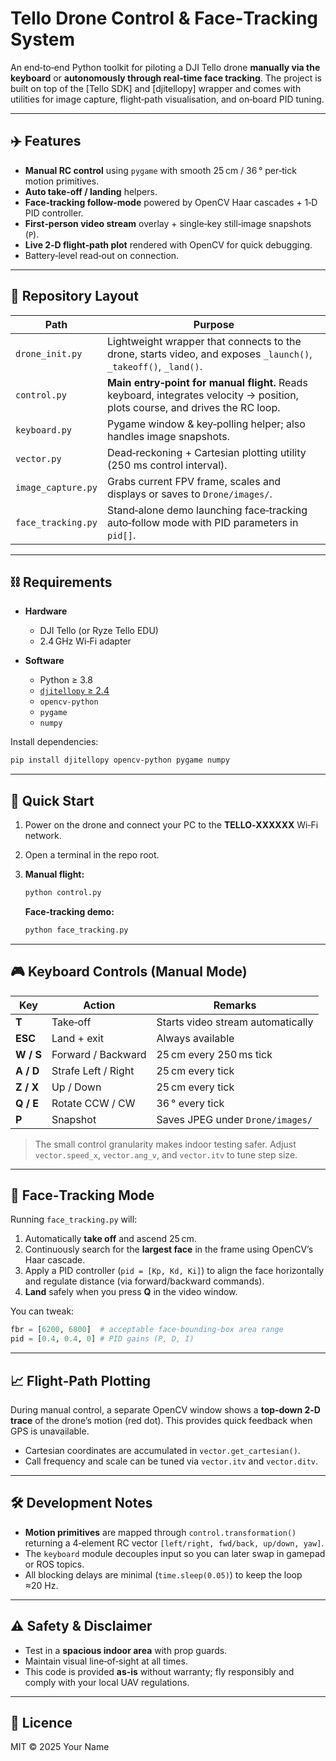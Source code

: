 # Tello Drone Control & Face‑Tracking System

An end‑to‑end Python toolkit for piloting a DJI Tello drone **manually via the keyboard** or **autonomously through real‑time face tracking**. The project is built on top of the \[Tello SDK] and \[djitellopy] wrapper and comes with utilities for image capture, flight‑path visualisation, and on‑board PID tuning.

---

## ✈️ Features

* **Manual RC control** using `pygame` with smooth 25 cm / 36 ° per‑tick motion primitives.
* **Auto take‑off / landing** helpers.
* **Face‑tracking follow‑mode** powered by OpenCV Haar cascades + 1‑D PID controller.
* **First‑person video stream** overlay + single‑key still‑image snapshots (`P`).
* **Live 2‑D flight‑path plot** rendered with OpenCV for quick debugging.
* Battery‑level read‑out on connection.

---

## 📂 Repository Layout

| Path               | Purpose                                                                                                                       |
| ------------------ | ----------------------------------------------------------------------------------------------------------------------------- |
| `drone_init.py`    | Lightweight wrapper that connects to the drone, starts video, and exposes `_launch()`, `_takeoff()`, `_land()`.               |
| `control.py`       | **Main entry‑point for manual flight.** Reads keyboard, integrates velocity → position, plots course, and drives the RC loop. |
| `keyboard.py`      | Pygame window & key‑polling helper; also handles image snapshots.                                                             |
| `vector.py`        | Dead‑reckoning + Cartesian plotting utility (250 ms control interval).                                                        |
| `image_capture.py` | Grabs current FPV frame, scales and displays or saves to `Drone/images/`.                                                     |
| `face_tracking.py` | Stand‑alone demo launching face‑tracking auto‑follow mode with PID parameters in `pid[]`.                                     |

---

## ⛓️ Requirements

* **Hardware**

  * DJI Tello (or Ryze Tello EDU)
  * 2.4 GHz Wi‑Fi adapter
* **Software**

  * Python ≥ 3.8
  * [`djitellopy` ≥ 2.4](https://github.com/damiafuentes/DJITelloPy)
  * `opencv‑python`
  * `pygame`
  * `numpy`

Install dependencies:

```bash
pip install djitellopy opencv-python pygame numpy
```

---

## 🚀 Quick Start

1. Power on the drone and connect your PC to the **TELLO‑XXXXXX** Wi‑Fi network.
2. Open a terminal in the repo root.
3. **Manual flight:**

   ```bash
   python control.py
   ```

   **Face‑tracking demo:**

   ```bash
   python face_tracking.py
   ```

---

## 🎮 Keyboard Controls (Manual Mode)

| Key       | Action              | Remarks                           |
| --------- | ------------------- | --------------------------------- |
| **T**     | Take‑off            | Starts video stream automatically |
| **ESC**   | Land + exit         | Always available                  |
| **W / S** | Forward / Backward  | 25 cm every 250 ms tick           |
| **A / D** | Strafe Left / Right | 25 cm every tick                  |
| **Z / X** | Up / Down           | 25 cm every tick                  |
| **Q / E** | Rotate CCW / CW     | 36 ° every tick                   |
| **P**     | Snapshot            | Saves JPEG under `Drone/images/`  |

> The small control granularity makes indoor testing safer. Adjust `vector.speed_x`, `vector.ang_v`, and `vector.itv` to tune step size.

---

## 🤖 Face‑Tracking Mode

Running `face_tracking.py` will:

1. Automatically **take off** and ascend 25 cm.
2. Continuously search for the **largest face** in the frame using OpenCV’s Haar cascade.
3. Apply a PID controller (`pid = [Kp, Kd, Ki]`) to align the face horizontally and regulate distance (via forward/backward commands).
4. **Land** safely when you press **Q** in the video window.

You can tweak:

```python
fbr = [6200, 6800]  # acceptable face‑bounding‑box area range
pid = [0.4, 0.4, 0] # PID gains (P, D, I)
```

---

## 📈 Flight‑Path Plotting

During manual control, a separate OpenCV window shows a **top‑down 2‑D trace** of the drone’s motion (red dot). This provides quick feedback when GPS is unavailable.

* Cartesian coordinates are accumulated in `vector.get_cartesian()`.
* Call frequency and scale can be tuned via `vector.itv` and `vector.ditv`.

---

## 🛠️ Development Notes

* **Motion primitives** are mapped through `control.transformation()` returning a 4‑element RC vector `[left/right, fwd/back, up/down, yaw]`.
* The `keyboard` module decouples input so you can later swap in gamepad or ROS topics.
* All blocking delays are minimal (`time.sleep(0.05)`) to keep the loop ≈20 Hz.

---

## ⚠️ Safety & Disclaimer

* Test in a **spacious indoor area** with prop guards.
* Maintain visual line‑of‑sight at all times.
* This code is provided **as‑is** without warranty; fly responsibly and comply with your local UAV regulations.

---

## 📜 Licence

MIT © 2025 Your Name

